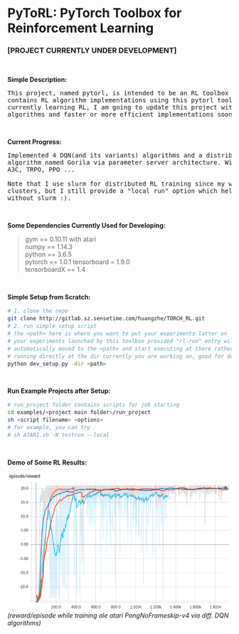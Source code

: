 # PyToRL: PyTorch Toolbox for Reinforcement Learning
### [PROJECT CURRENTLY UNDER DEVELOPMENT]

&nbsp;  

**Simple Description:**
<pre>
This project, named pytorl, is intended to be an RL toolbox for pytorch and 
contains RL algorithm implementations using this pytorl toolbox. As I am 
currently learning RL, I am going to update this project with other agents, 
algorithms and faster or more efficient implementations soon. 
</pre>

&nbsp;  

**Current Progress:**
<pre>
Implemented 4 DQN(and its variants) algorithms and a distributed DQN learning
algorithm named Gorila via parameter server architecture. Will move on to A2C,
A3C, TRPO, PPO ...

Note that I use slurm for distributed RL training since my work is done on
clusters, but I still provide a "local run" option which helps the project runs
without slurm :).
</pre>

&nbsp;  

**Some Dependencies Currently Used for Developing:**
> gym == 0.10.11 with atari  
> numpy == 1.14.3  
> python == 3.6.5  
> pytorch == 1.0.1 
> tensorboard = 1.9.0  
> tensorboardX == 1.4  

&nbsp;  

**Simple Setup from Scratch:**
```bash
# 1. clone the repo
git clone http://gitlab.sz.sensetime.com/huangzhe/TORCH_RL.git
# 2. run simple setup script
# the <path> here is where you want to put your experiments latter on
# your experiments launched by this toolbox provided "rl-run" entry will be 
# automatically moved to the <path> and start executing at there rather than
# running directly at the dir currently you are working on, good for developing
python dev_setup.py -dir <path>
```

&nbsp;  

**Run Example Projects after Setup:**
```bash
# run_project folder contains scripts for job starting
cd examples/<project main folder>/run_project
sh <script filename> <options>
# for example, you can try
# sh ATARI.sh -N testrun --local
```

&nbsp;  

**Demo of Some RL Results:**  

![pong-v4_various_smooth](./screenshots/pong-v4_various_smooth.png)  
*(reward/episode while training ale atari PongNoFrameskip-v4 via diff. DQN algorithms)*  

